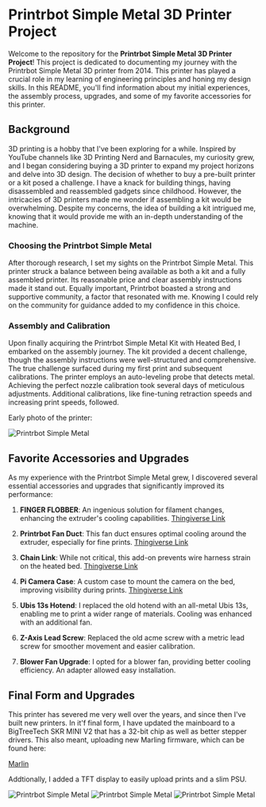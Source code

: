# Printrbot Simple Metal 3D Printer Project

Welcome to the repository for the **Printrbot Simple Metal 3D Printer Project**! This project is dedicated to documenting my journey with the Printrbot Simple Metal 3D printer from 2014. This printer has played a crucial role in my learning of engineering principles and honing my design skills. In this README, you'll find information about my initial experiences, the assembly process, upgrades, and some of my favorite accessories for this printer.

## Background

3D printing is a hobby that I've been exploring for a while. Inspired by YouTube channels like 3D Printing Nerd and Barnacules, my curiosity grew, and I began considering buying a 3D printer to expand my project horizons and delve into 3D design. The decision of whether to buy a pre-built printer or a kit posed a challenge. I have a knack for building things, having disassembled and reassembled gadgets since childhood. However, the intricacies of 3D printers made me wonder if assembling a kit would be overwhelming. Despite my concerns, the idea of building a kit intrigued me, knowing that it would provide me with an in-depth understanding of the machine.

### Choosing the Printrbot Simple Metal

After thorough research, I set my sights on the Printrbot Simple Metal. This printer struck a balance between being available as both a kit and a fully assembled printer. Its reasonable price and clear assembly instructions made it stand out. Equally important, Printrbot boasted a strong and supportive community, a factor that resonated with me. Knowing I could rely on the community for guidance added to my confidence in this choice.

### Assembly and Calibration

Upon finally acquiring the Printrbot Simple Metal Kit with Heated Bed, I embarked on the assembly journey. The kit provided a decent challenge, though the assembly instructions were well-structured and comprehensive. The true challenge surfaced during my first print and subsequent calibrations. The printer employs an auto-leveling probe that detects metal. Achieving the perfect nozzle calibration took several days of meticulous adjustments. Additional calibrations, like fine-tuning retraction speeds and increasing print speeds, followed. 

Early photo of the printer:

![Printrbot Simple Metal](/assets/2014.png)

## Favorite Accessories and Upgrades

As my experience with the Printrbot Simple Metal grew, I discovered several essential accessories and upgrades that significantly improved its performance:

1. **FINGER FLOBBER**: An ingenious solution for filament changes, enhancing the extruder's cooling capabilities. [Thingiverse Link](http://www.thingiverse.com/thing:446480)

2. **Printrbot Fan Duct**: This fan duct ensures optimal cooling around the extruder, especially for fine prints. [Thingiverse Link](http://www.thingiverse.com/thing:356001)

3. **Chain Link**: While not critical, this add-on prevents wire harness strain on the heated bed. [Thingiverse Link](http://www.thingiverse.com/thing:1060522)

4. **Pi Camera Case**: A custom case to mount the camera on the bed, improving visibility during prints. [Thingiverse Link](http://www.thingiverse.com/thing:673133)

5. **Ubis 13s Hotend**: I replaced the old hotend with an all-metal Ubis 13s, enabling me to print a wider range of materials. Cooling was enhanced with an additional fan.

6. **Z-Axis Lead Screw**: Replaced the old acme screw with a metric lead screw for smoother movement and easier calibration.

7. **Blower Fan Upgrade**: I opted for a blower fan, providing better cooling efficiency. An adapter allowed easy installation.

## Final Form and Upgrades

This printer has severed me very well over the years, and since then I've built new printers. In it'f final form, I have updated the mainboard to a BigTreeTech SKR MINI V2 that has a 32-bit chip as well as better stepper drivers. This also meant, uploading new Marling firmware, which can be found here: 

[Marlin](https://github.com/shivammehta220/Marlin/tree/Printrbot-Simple-Metal)

Addtionally, I added a TFT display to easily upload prints and a slim PSU.

![Printrbot Simple Metal](/assets/final.png)
![Printrbot Simple Metal](/assets/tft.png)
![Printrbot Simple Metal](/assets/mainboard.png)